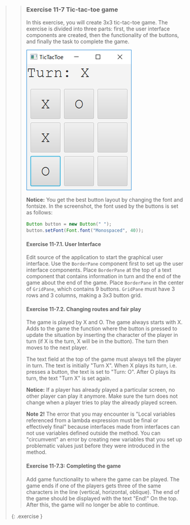 >>### Exercise 11-7 Tic-tac-toe game
>>
>>In this exercise, you will create 3x3 tic-tac-toe game. The exercise is divided into three parts: first, the user interface components are created, then the functionality of the buttons, and finally the task to complete the game.
>>
>> ![Tic-Tac-Toe](images/exercise/week11/15_7_TicTacToe.png)
>>
>> **Notice:** You get the best button layout by changing the font and fontsize. In the screenshot, the font used by the buttons is set as follows:
>>
>>```java
>>Button button = new Button(" ");
>>button.setFont(Font.font("Monospaced", 40));
>>```
>>
>>#### Exercise 11-7.1. User Interface
>>
>>Edit source of the application to start the graphical user interface. Use the `BorderPane` component first to set up the user interface components. Place `BorderPane` at the top of a text component that contains information in turn and the end of the game about the end of the game. Place `BorderPane` in the center of `GridPane`, which contains 9 buttons. `GridPane` must have 3 rows and 3 columns, making a 3x3 button grid.
>>
>>#### Exercise 11-7.2. Changing routes and fair play
>>
>>The game is played by X and O. The game always starts with X. Adds to the game the function where the button is pressed to update the situation by inserting the character of the player in turn (if X is the turn, X will be in the button). The turn then moves to the next player.
>>
>>The text field at the top of the game must always tell the player in turn. The text is initially "Turn X". When X plays its turn, i.e. presses a button, the text is set to "Turn: O". After O plays its turn, the text "Turn X" is set again.
>>
>>**Notice:** If a player has already played a particular screen, no other player can play it anymore. Make sure the turn does not change when a player tries to play the already played screen.
>>
>>**Note 2!** The error that you may encounter is "Local variables referenced from a lambda expression must be final or effectively final" because interfaces made from interfaces can not use variables defined outside the method. You can "circumvent" an error by creating new variables that you set up problematic values ​​just before they were introduced in the method.
>>
>>#### Exercise 11-7.3: Completing the game
>>
>>Add game functionality to where the game can be played. The game ends if one of the players gets three of the same characters in the line (vertical, horizontal, oblique). The end of the game should be displayed with the text "End!" On the top. After this, the game will no longer be able to continue.
>>
>{: .exercise }